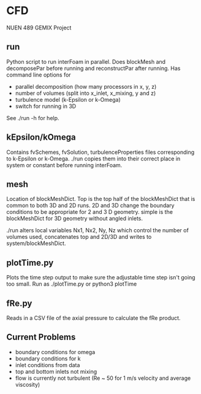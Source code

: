 # CFD
NUEN 489 GEMIX Project

## run 
Python script to run interFoam in parallel. 
Does blockMesh and decomposePar before running and reconstructPar after running. 
Has command line options for 
* parallel decomposition (how many processors in x, y, z)
* number of volumes (split into x_inlet, x_mixing, y and z) 
* turbulence model (k-Epsilon or k-Omega) 
* switch for running in 3D 

See ./run -h for help. 

## kEpsilon/kOmega
Contains fvSchemes, fvSolution, turbulenceProperties files corresponding to k-Epsilon or k-Omega. 
./run copies them into their correct place in system or constant before running interFoam. 

## mesh
Location of blockMeshDict. Top is the top half of the blockMeshDict that is common to both 3D and 2D runs. 2D and 3D change the boundary conditions to be appropriate for 2 and 3 D geometry. simple is the blockMeshDict for 3D geometry without angled inlets. 

./run alters local variables Nx1, Nx2, Ny, Nz which control the number of volumes used, concatenates top and 2D/3D and writes to system/blockMeshDict.  

## plotTime.py
Plots the time step output to make sure the adjustable time step isn't going too small. 
Run as ./plotTime.py or python3 plotTime

## fRe.py
Reads in a CSV file of the axial pressure to calculate the fRe product. 

## Current Problems
* boundary conditions for omega 
* boundary conditions for k 
* inlet conditions from data 
* top and bottom inlets not mixing 
* flow is currently not turbulent (Re ~ 50 for 1 m/s velocity and average viscosity) 
